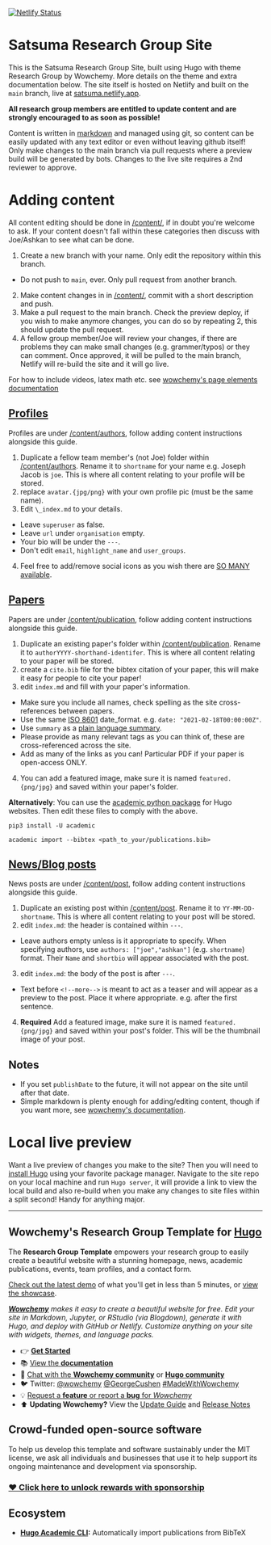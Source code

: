 [![Netlify Status](https://api.netlify.com/api/v1/badges/76963489-0a23-4cd5-b203-0ce329e02437/deploy-status)](https://app.netlify.com/sites/satsuma/deploys)

# Satsuma Research Group Site
This is the Satsuma Research Group Site, built using Hugo with theme Research Group by Wowchemy. More details on the theme and extra documentation below. The site itself is hosted on Netlify and built on the ```main``` branch, live at [satsuma.netlify.app](https://satsuma.netlify.app/).

**All research group members are entitled to update content and are strongly encouraged to as soon as possible!**

Content is written in [markdown](https://guides.github.com/features/mastering-markdown/) and managed using git, so content can be easily updated with any text editor or even without leaving github itself! Only make changes to the main branch via pull requests where a preview build will be generated by bots. Changes to the live site requires a 2nd reviewer to approve.

# Adding content
All content editing should be done in [/content/](/content), if in doubt you're welcome to ask. If your content doesn't fall within these categories then discuss with Joe/Ashkan to see what can be done.

1. Create a new branch with your name. Only edit the repository within this branch.
  * Do not push to `main`, ever. Only pull request from another branch.
2. Make content changes in in [/content/](/content), commit with a short description and push.
3. Make a pull request to the main branch. Check the preview deploy, if you wish to make anymore changes, you can do so by repeating 2, this should update the pull request.
4. A fellow group member/Joe will review your changes, if there are problems they can make small changes (e.g. grammer/typos) or they can comment. Once approved, it will be pulled to the main branch, Netlify will re-build the site and it will go live.

For how to include videos, latex math etc. see [wowchemy's page elements documentation](https://wowchemy.com/docs/content/)


## [Profiles](https://satsuma.netlify.app/people/)
Profiles are under [/content/authors](/content/authors), follow adding content instructions alongside this guide.

1. Duplicate a fellow team member's (not Joe) folder within [/content/authors](/content/authors). Rename it to `shortname` for your name e.g. Joseph Jacob is `joe`. This is where all content relating to your profile will be stored.
2. replace `avatar.{jpg/png}` with your own profile pic (must be the same name).
3. Edit `\_index.md` to your details.
  * Leave `superuser` as false.
  * Leave `url` under `organisation` empty.
  * Your bio will be under the `---`.
  * Don't edit `email`, `highlight_name` and `user_groups`.
4. Feel free to add/remove social icons as you wish there are [SO MANY available](https://sourcethemes.com/academic/docs/page-builder/#icons).

## [Papers](https://satsuma.netlify.app/publication/)
Papers are under [/content/publication](/content/publication), follow adding content instructions alongside this guide.

1. Duplicate an existing paper's folder within [/content/publication](/content/publication). Rename it to ```authorYYYY-shorthand-identifer```. This is where all content relating to your paper will be stored.
2. create a `cite.bib` file for the bibtex citation of your paper, this will make it easy for people to cite your paper!
3. edit `index.md` and fill with your paper's information.
  * Make sure you include all names, check spelling as the site cross-references between papers.
  * Use the same [ISO 8601](https://en.wikipedia.org/wiki/ISO_8601) date_format. e.g. `date: "2021-02-18T00:00:00Z"`.
  * Use `summary` as a [plain language summary](https://authorservices.taylorandfrancis.com/publishing-your-research/writing-your-paper/how-to-write-a-plain-language-summary/).
  * Please provide as many relevant tags as you can think of, these are cross-referenced across the site.
  * Add as many of the links as you can! Particular PDF if your paper is open-access ONLY.
4. You can add a featured image, make sure it is named `featured.{png/jpg}` and saved within your paper's folder.

**Alternatively**:  You can use the [academic python package](https://pypi.org/project/academic/) for Hugo websites. Then edit these files to comply with the above.

`pip3 install -U academic`

`academic import --bibtex <path_to_your/publications.bib>`

## [News/Blog posts](https://satsuma.netlify.app/post/)
News posts are under [/content/post](/content/post), follow adding content instructions alongside this guide.

1. Duplicate an existing post within [/content/post](/content/post). Rename it to  `YY-MM-DD-shortname`.  This is where all content relating to your post will be stored.
2. edit `index.md`: the header is contained within `---`.
  * Leave authors empty unless is it appropriate to specify. When specifying authors, use `authors: ["joe","ashkan"]` (e.g. `shortname`) format. Their `Name` and `shortbio` will appear associated with the post.
3. edit `index.md`: the body of the post is after `---`.
  * Text before `<!--more-->` is meant to act as a teaser and will appear as a preview to the post. Place it where appropriate. e.g. after the first sentence.
4. **Required** Add a featured image, make sure it is named `featured.{png/jpg}` and saved within your post's folder. This will be the thumbnail image of your post.

## Notes
* If you set `publishDate` to the future, it will not appear on the site until after that date.
* Simple markdown is plenty enough for adding/editing content, though if you want more, see [wowchemy's documentation](https://wowchemy.com/docs/).


# Local live preview
Want a live preview of changes you make to the site? Then you will need to [install Hugo](https://gohugo.io/getting-started/installing/) using your favorite package manager. Navigate to the site repo on your local machine and run `Hugo server`, it will provide a link to view the local build and also re-build when you make any changes to site files within a split second! Handy for anything major.

---
## Wowchemy's Research Group Template for [Hugo](https://github.com/gohugoio/hugo)

The **Research Group Template** empowers your research group to easily create a beautiful website with a stunning homepage, news, academic publications, events, team profiles, and a contact form.

[Check out the latest demo](https://research-group.netlify.app/) of what you'll get in less than 5 minutes, or [view the showcase](https://wowchemy.com/user-stories/).

_[**Wowchemy**](https://wowchemy.com) makes it easy to create a beautiful website for free. Edit your site in Markdown, Jupyter, or RStudio (via Blogdown), generate it with Hugo, and deploy with GitHub or Netlify. Customize anything on your site with widgets, themes, and language packs._

- 👉 [**Get Started**](https://wowchemy.com/templates/)
- 📚 [View the **documentation**](https://wowchemy.com/docs/)
- 💬 [Chat with the **Wowchemy community**](https://discord.gg/z8wNYzb) or [**Hugo community**](https://discourse.gohugo.io)
- 🐦 Twitter: [@wowchemy](https://twitter.com/wowchemy) [@GeorgeCushen](https://twitter.com/GeorgeCushen) [#MadeWithWowchemy](https://twitter.com/search?q=(%23MadeWithWowchemy%20OR%20%23MadeWithAcademic)&src=typed_query)
- 💡 [Request a **feature** or report a **bug** for _Wowchemy_](https://github.com/wowchemy/wowchemy-hugo-modules/issues)
- ⬆️ **Updating Wowchemy?** View the [Update Guide](https://wowchemy.com/docs/update/) and [Release Notes](https://github.com/wowchemy/wowchemy-hugo-modules/releases)

## Crowd-funded open-source software

To help us develop this template and software sustainably under the MIT license, we ask all individuals and businesses that use it to help support its ongoing maintenance and development via sponsorship.

### [❤️ Click here to unlock rewards with sponsorship](https://wowchemy.com/sponsor/)

## Ecosystem

* **[Hugo Academic CLI](https://github.com/wowchemy/hugo-academic-cli/):** Automatically import publications from BibTeX
